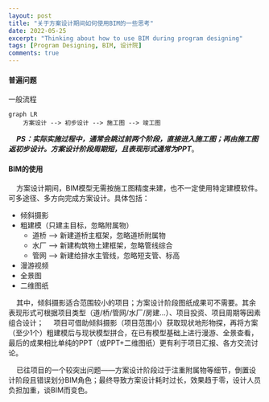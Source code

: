 ```yaml
---
layout: post
title: "关于方案设计期间如何使用BIM的一些思考"
date: 2022-05-25
excerpt: "Thinking about how to use BIM during program designing"
tags: [Program Designing, BIM, 设计院]
comments: true
---
```


#### 普遍问题

一般流程

```mermaid
graph LR
    方案设计 --> 初步设计 --> 施工图 --> 竣工图
```

&nbsp;&nbsp;&nbsp;&nbsp;***PS：实际实施过程中，通常会跳过前两个阶段，直接进入施工图；再由施工图返初步设计。方案设计阶段周期短，且表现形式通常为PPT***。

#### BIM的使用
&nbsp;&nbsp;&nbsp;&nbsp;方案设计期间，BIM模型无需按施工图精度来建，也不一定使用特定建模软件。可多途径、多方向完成方案设计。具体包括：

- 倾斜摄影
- 粗建模（只建主目标，忽略附属物）
  - 道桥 --> 新建道桥主框架，忽略道桥附属物
  - 水厂 --> 新建构筑物土建框架，忽略管线综合
  - 管网 --> 新建给排水主管线，忽略短支管、标高
- 漫游视频
- 全景图
- 二维图纸

&nbsp;&nbsp;&nbsp;&nbsp;其中，倾斜摄影适合范围较小的项目；方案设计阶段图纸成果可不需要。其余表现形式可根据项目类型（道/桥/管网/水厂/房建...）、项目投资、项目周期等因素组合设计；
&nbsp;&nbsp;&nbsp;&nbsp;项目可借助倾斜摄影（项目范围小）获取现状地形物探，再将方案（至少1个）粗建模后与现状模型拼合，在已有模型基础上进行漫游、全景查看，最后的成果相比单纯的PPT（或PPT+二维图纸）更有利于项目汇报、各方交流讨论。

&nbsp;&nbsp;&nbsp;&nbsp;已往项目的一个较突出问题——方案设计阶段过于注重附属物等细节，倒置设计阶段且错误划分BIM角色；最终导致方案设计耗时过长，效果趋于零，设计人员负担加重，谈BIM而变色。



